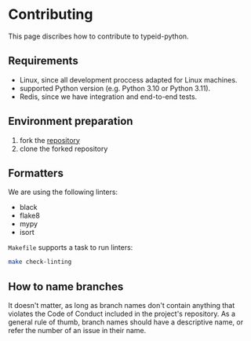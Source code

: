 # Contributing

This page discribes how to contribute to typeid-python.

## Requirements

- Linux, since all development proccess adapted for Linux machines.
- supported Python version (e.g. Python 3.10 or Python 3.11).
- Redis, since we have integration and end-to-end tests.

## Environment preparation

1. fork the [repository](https://github.com/akhundMurad/typeid-python)
2. clone the forked repository

## Formatters

We are using the following linters:

- black
- flake8
- mypy
- isort

`Makefile` supports a task to run linters:

```bash
make check-linting
```

## How to name branches

It doesn't matter, as long as branch names don't contain anything that violates the Code of Conduct included in the project's repository. As a general rule of thumb, branch names should have a descriptive name, or refer the number of an issue in their name.
